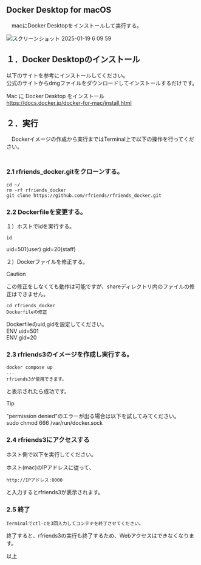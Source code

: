 
## Docker Desktop for macOS   
   
　macにDocker Desktopをインストールして実行する。
  
![スクリーンショット 2025-01-19 6 09 59](https://github.com/user-attachments/assets/8f44b07a-9fca-435e-a9b2-1073f4551bc5)

## １．Docker Desktopのインストール  
  
以下のサイトを参考にインストールしてください。  
公式のサイトからdmgファイルをダウンロードしてインストールするだけです。  
  
Mac に Docker Desktop をインストール  
https://docs.docker.jp/docker-for-mac/install.html  
  
## ２．実行  
  
　Dockerイメージの作成から実行まではTerminal上で以下の操作を行ってください。  
　
### 2.1 rfriends_docker.gitをクローンする。  
  
```
cd ~/
rm -rf rfriends_docker
git clone https://github.com/rfriends/rfriends_docker.git   
```
 
### 2.2 Dockerfileを変更する。

１）ホストでidを実行する。 
```
id  
```
uid=501(user) gid=20(staff)
  
２）Dockerファイルを修正する。  
  
> [!CAUTION]  
> この修正をしなくても動作は可能ですが、shareディレクトリ内のファイルの修正はできません。  
  
```
cd rfriends_docker  
Dockerfileの修正  
```
   
Dockerfileのuid,gidを設定してください。  
ENV uid=501  
ENV gid=20    
  
### 2.3 rfriends3のイメージを作成し実行する。
  
```
docker compose up  
... 
rfriends3が使用できます。  
```
  
と表示されたら成功です。  
  
> [!TIP]
> "permission denied"のエラーが出る場合は以下を試してみてください。   
> sudo chmod 666 /var/run/docker.sock  
  
### 2.4 rfriends3にアクセスする  
  
ホスト側で以下を実行してください。  
  
ホスト(mac)のIPアドレスに従って、
```
http://IPアドレス:8000
```
と入力するとrfriends3が表示されます。
    
### 2.5 終了  
```
Terminalでctl-cを3回入力してコンテナを終了させてください。
```
  
終了すると、rfriends3の実行も終了するため、Webアクセスはできなくなります。  
    
以上  
  
  
  

  
  


